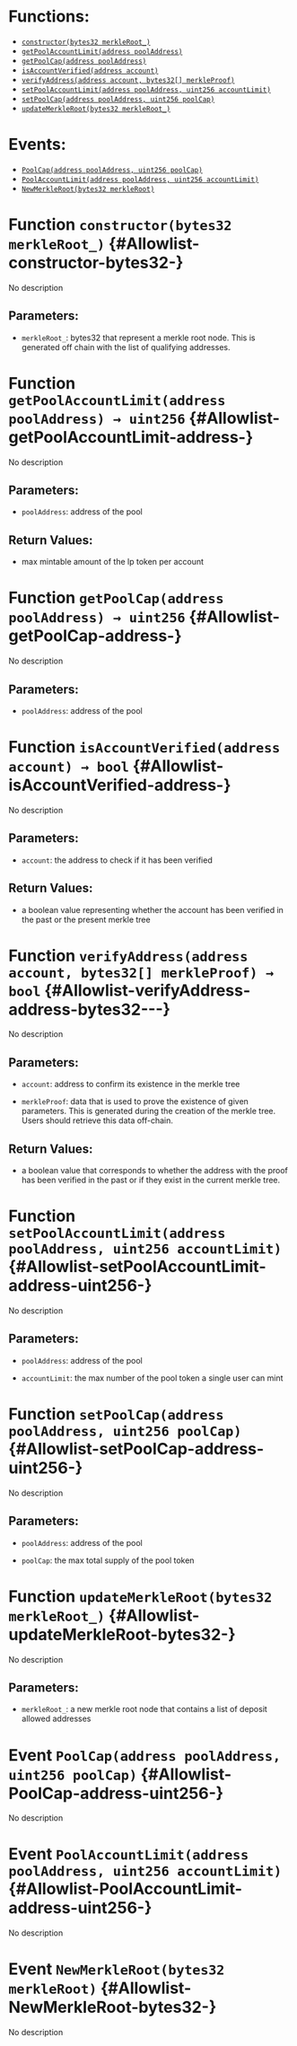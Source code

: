 # Functions:

- [`constructor(bytes32 merkleRoot_)`](#Allowlist-constructor-bytes32-)
- [`getPoolAccountLimit(address poolAddress)`](#Allowlist-getPoolAccountLimit-address-)
- [`getPoolCap(address poolAddress)`](#Allowlist-getPoolCap-address-)
- [`isAccountVerified(address account)`](#Allowlist-isAccountVerified-address-)
- [`verifyAddress(address account, bytes32[] merkleProof)`](#Allowlist-verifyAddress-address-bytes32---)
- [`setPoolAccountLimit(address poolAddress, uint256 accountLimit)`](#Allowlist-setPoolAccountLimit-address-uint256-)
- [`setPoolCap(address poolAddress, uint256 poolCap)`](#Allowlist-setPoolCap-address-uint256-)
- [`updateMerkleRoot(bytes32 merkleRoot_)`](#Allowlist-updateMerkleRoot-bytes32-)

# Events:

- [`PoolCap(address poolAddress, uint256 poolCap)`](#Allowlist-PoolCap-address-uint256-)
- [`PoolAccountLimit(address poolAddress, uint256 accountLimit)`](#Allowlist-PoolAccountLimit-address-uint256-)
- [`NewMerkleRoot(bytes32 merkleRoot)`](#Allowlist-NewMerkleRoot-bytes32-)

# Function `constructor(bytes32 merkleRoot_)` {#Allowlist-constructor-bytes32-}

No description

## Parameters:

- `merkleRoot_`: bytes32 that represent a merkle root node. This is generated off chain with the list of
  qualifying addresses.

# Function `getPoolAccountLimit(address poolAddress) → uint256` {#Allowlist-getPoolAccountLimit-address-}

No description

## Parameters:

- `poolAddress`: address of the pool

## Return Values:

- max mintable amount of the lp token per account

# Function `getPoolCap(address poolAddress) → uint256` {#Allowlist-getPoolCap-address-}

No description

## Parameters:

- `poolAddress`: address of the pool

# Function `isAccountVerified(address account) → bool` {#Allowlist-isAccountVerified-address-}

No description

## Parameters:

- `account`: the address to check if it has been verified

## Return Values:

- a boolean value representing whether the account has been verified in the past or the present merkle tree

# Function `verifyAddress(address account, bytes32[] merkleProof) → bool` {#Allowlist-verifyAddress-address-bytes32---}

No description

## Parameters:

- `account`: address to confirm its existence in the merkle tree

- `merkleProof`: data that is used to prove the existence of given parameters. This is generated
  during the creation of the merkle tree. Users should retrieve this data off-chain.

## Return Values:

- a boolean value that corresponds to whether the address with the proof has been verified in the past
  or if they exist in the current merkle tree.

# Function `setPoolAccountLimit(address poolAddress, uint256 accountLimit)` {#Allowlist-setPoolAccountLimit-address-uint256-}

No description

## Parameters:

- `poolAddress`: address of the pool

- `accountLimit`: the max number of the pool token a single user can mint

# Function `setPoolCap(address poolAddress, uint256 poolCap)` {#Allowlist-setPoolCap-address-uint256-}

No description

## Parameters:

- `poolAddress`: address of the pool

- `poolCap`: the max total supply of the pool token

# Function `updateMerkleRoot(bytes32 merkleRoot_)` {#Allowlist-updateMerkleRoot-bytes32-}

No description

## Parameters:

- `merkleRoot_`: a new merkle root node that contains a list of deposit allowed addresses

# Event `PoolCap(address poolAddress, uint256 poolCap)` {#Allowlist-PoolCap-address-uint256-}

No description

# Event `PoolAccountLimit(address poolAddress, uint256 accountLimit)` {#Allowlist-PoolAccountLimit-address-uint256-}

No description

# Event `NewMerkleRoot(bytes32 merkleRoot)` {#Allowlist-NewMerkleRoot-bytes32-}

No description
